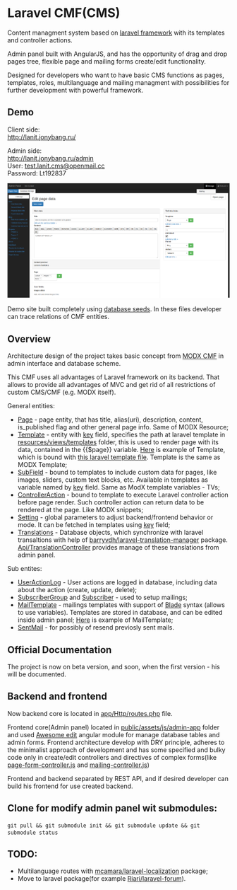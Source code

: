 # Laravel CMF(CMS)

Content managment system based on [laravel framework](https://laravel.com/) with its templates and controller actions.

Admin panel built with AngularJS, and has the opportunity of drag and drop pages tree, flexible page and mailing forms create/edit functionality.

Designed for developers who want to have basic CMS functions as pages, templates, roles, multilanguage and mailing managment with possibilities for further development with powerful framework.

## Demo

Client side:  
http://lanit.jonybang.ru/

Admin side:  
http://lanit.jonybang.ru/admin  
User: test.lanit.cms@openmail.cc  
Password: Lt192837

![Admin panel screenshot](public/assets/img/admin-panel-screenshot.png)

Demo site built completely using [database seeds](database/seeds). In these files developer can trace relations of CMF entities.

## Overview

Architecture design of the project takes basic concept from [MODX CMF](https://modx.com/) in admin interface and database scheme.

This CMF uses all advantages of Laravel framework on its backend. That allows to provide all advantages of MVC and get rid of all restrictions of custom CMS/CMF (e.g. MODX itself).

General entities:  
- [Page](app/Page.php) - page entity, that has title, alias(uri), description, content, is_published flag and other general page info. Same of MODX Resource;
- [Template](app/Template.php) - entity with [key](database/migrations/2016_06_05_030526_create_templates_table.php#L18) field, specifies the path at laravel template in [resources/views/templates](resources/views/templates) folder, this is used to render page with its data, contained in the {{$page}} variable. [Here](database/seeds/TemplatesTableSeeder.php#L16) is example of Template, which is bound with [this laravel template file](resources/views/templates/blog.blade.php). Template is the same as MODX Template;
- [SubField](app/SubField.php) - bound to templates to include custom data for pages, like images, sliders, custom text blocks, etc. Available in templates as variable named by [key](database/migrations/2016_06_05_092703_create_sub_fields_table.php#L18) field. Same as ModX template variables - TVs;
- [ControllerAction](app/ControllerAction.php) - bound to template to execute Laravel controller action before page render. Such controller action can return data to be rendered at the page. Like MODX snippets;
- [Setting](app/Setting.php) - global parameters to adjust backend/frontend behavior or mode. It can be fetched in templates using [key](database/migrations/2016_06_05_050515_create_settings_table.php#L18) field;
- [Translations](https://github.com/barryvdh/laravel-translation-manager/blob/master/src/Models/Translation.php) - Database objects, which synchronize with laravel transaltions with help of [barryvdh/laravel-translation-manager](https://github.com/barryvdh/laravel-translation-manager) package. [Api/TranslationController](app/Http/Controllers/Api/TranslationController.php) provides manage of these translations from admin panel.

Sub entites:  
- [UserActionLog](app/UserActionLog.php) - User actions are logged in database, including data about the action (create, update, delete);
- [SubscriberGroup](app/SubscriberGroup.php) and [Subscriber](app/Subscriber.php) - used to setup mailings;
- [MailTemplate](app/MailTemplate.php) - mailings templates with support of [Blade](https://laravel.com/docs/5.0/templates) syntax (allows to use variables). Templates are stored in database, and can be edited inside admin panel; [Here](database/seeds/MailingSeeder.php#L14) is example of MailTemplate;
- [SentMail](app/SentMail.php) - for possibly of resend previosly sent mails.

## Official Documentation

The project is now on beta version, and soon, when the first version - his will be documented.

## Backend and frontend

Now backend core is located in [app/Http/routes.php](https://github.com/Jonybang/Lanit-Laravel-CMF/blob/master/app/Http/routes.php) file.

Frontend core(Admin panel) located in [public/assets/js/admin-app](https://github.com/Jonybang/Lanit-Laravel-CMF/tree/master/public/assets/js/admin-app) folder and used [Awesome edit](https://github.com/Jonybang/awesome-edit) angular module for manage database tables and admin forms. Frontend architecture develop with DRY principle, adheres to the minimalist approach of development and has some specified and bulky code only in create/edit controllers and directives of complex forms(like [page-form-controller.js](public/assets/js/admin-app/modules/page-form/page-form-controller.js) and [mailing-controller.js](public/assets/js/admin-app/modules/site-manage/mailing/mailing-controller.js))

Frontend and backend separated by REST API, and if desired developer can build his frontend for use created backend.

## Clone for modify admin panel wit submodules:

```
git pull && git submodule init && git submodule update && git submodule status
```

## TODO:

- Multilanguage routes with [mcamara/laravel-localization](https://github.com/mcamara/laravel-localization) package;
- Move to laravel package(for example [Riari/laravel-forum](https://github.com/Riari/laravel-forum)).
